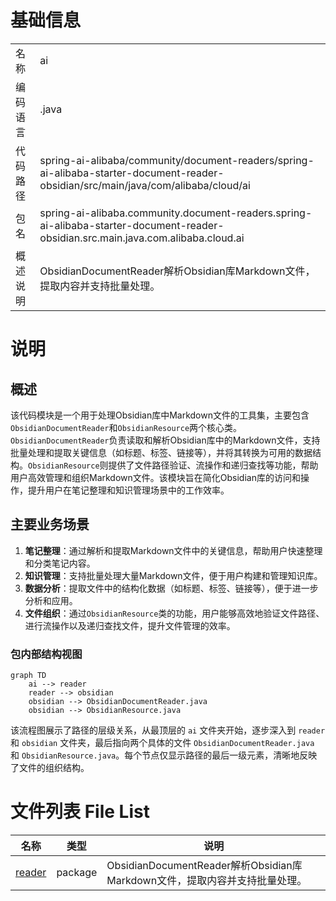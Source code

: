 # 基础信息

|      |      |
|------|------|
| 名称 | ai |
| 编码语言 | .java |
| 代码路径 | spring-ai-alibaba/community/document-readers/spring-ai-alibaba-starter-document-reader-obsidian/src/main/java/com/alibaba/cloud/ai |
| 包名 | spring-ai-alibaba.community.document-readers.spring-ai-alibaba-starter-document-reader-obsidian.src.main.java.com.alibaba.cloud.ai |
| 概述说明 | ObsidianDocumentReader解析Obsidian库Markdown文件，提取内容并支持批量处理。 |

# 说明

## 概述
该代码模块是一个用于处理Obsidian库中Markdown文件的工具集，主要包含`ObsidianDocumentReader`和`ObsidianResource`两个核心类。`ObsidianDocumentReader`负责读取和解析Obsidian库中的Markdown文件，支持批量处理和提取关键信息（如标题、标签、链接等），并将其转换为可用的数据结构。`ObsidianResource`则提供了文件路径验证、流操作和递归查找等功能，帮助用户高效管理和组织Markdown文件。该模块旨在简化Obsidian库的访问和操作，提升用户在笔记整理和知识管理场景中的工作效率。

## 主要业务场景
1. **笔记整理**：通过解析和提取Markdown文件中的关键信息，帮助用户快速整理和分类笔记内容。
2. **知识管理**：支持批量处理大量Markdown文件，便于用户构建和管理知识库。
3. **数据分析**：提取文件中的结构化数据（如标题、标签、链接等），便于进一步分析和应用。
4. **文件组织**：通过`ObsidianResource`类的功能，用户能够高效地验证文件路径、进行流操作以及递归查找文件，提升文件管理的效率。


### 包内部结构视图

```mermaid
graph TD
    ai --> reader
    reader --> obsidian
    obsidian --> ObsidianDocumentReader.java
    obsidian --> ObsidianResource.java
```

该流程图展示了路径的层级关系，从最顶层的 `ai` 文件夹开始，逐步深入到 `reader` 和 `obsidian` 文件夹，最后指向两个具体的文件 `ObsidianDocumentReader.java` 和 `ObsidianResource.java`。每个节点仅显示路径的最后一级元素，清晰地反映了文件的组织结构。

# 文件列表 File List

| 名称   | 类型  | 说明 |
|-------|------|-------------|
| [reader](reader/_module.md) | package | ObsidianDocumentReader解析Obsidian库Markdown文件，提取内容并支持批量处理。 |


